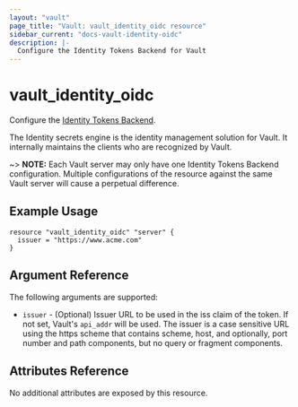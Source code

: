 ```yaml
---
layout: "vault"
page_title: "Vault: vault_identity_oidc resource"
sidebar_current: "docs-vault-identity-oidc"
description: |-
  Configure the Identity Tokens Backend for Vault
---
```


# vault\_identity\_oidc

Configure the [Identity Tokens Backend](https://www.vaultproject.io/docs/secrets/identity/index.html#identity-tokens).

The Identity secrets engine is the identity management solution for Vault. It internally maintains
the clients who are recognized by Vault.

~> **NOTE:** Each Vault server may only have one Identity Tokens Backend configuration. Multiple configurations of the resource against the same Vault server will cause a perpetual difference.

## Example Usage

```hcl
resource "vault_identity_oidc" "server" {
  issuer = "https://www.acme.com"
}
```

## Argument Reference

The following arguments are supported:

* `issuer` - (Optional) Issuer URL to be used in the iss claim of the token. If not set, Vault's
  `api_addr` will be used. The issuer is a case sensitive URL using the https scheme that contains
  scheme, host, and optionally, port number and path components, but no query or fragment
  components.

## Attributes Reference

No additional attributes are exposed by this resource.
